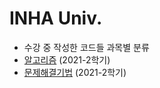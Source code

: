# INHA Univ.

- 수강 중 작성한 코드들 과목별 분류
- [알고리즘](/Algorithm) (2021-2학기)
- [문제해결기법](/ProblemSolving) (2021-2학기)
